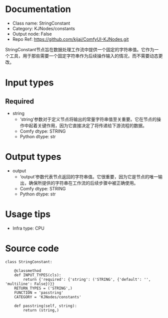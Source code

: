 # Documentation
- Class name: StringConstant
- Category: KJNodes/constants
- Output node: False
- Repo Ref: https://github.com/kijai/ComfyUI-KJNodes.git

StringConstant节点旨在数据处理工作流中提供一个固定的字符串值。它作为一个工具，用于那些需要一个固定字符串作为后续操作输入的情况，而不需要动态更改。

# Input types
## Required
- string
    - ‘string’参数对于定义节点将输出的常量字符串值至关重要。它在节点的操作中起着关键作用，因为它直接决定了将传递给下游流程的数据。
    - Comfy dtype: STRING
    - Python dtype: str

# Output types
- output
    - ‘output’参数代表节点返回的字符串值。它很重要，因为它是节点的唯一输出，确保所提供的字符串在工作流的后续步骤中被正确使用。
    - Comfy dtype: STRING
    - Python dtype: str

# Usage tips
- Infra type: CPU

# Source code
```
class StringConstant:

    @classmethod
    def INPUT_TYPES(cls):
        return {'required': {'string': ('STRING', {'default': '', 'multiline': False})}}
    RETURN_TYPES = ('STRING',)
    FUNCTION = 'passtring'
    CATEGORY = 'KJNodes/constants'

    def passtring(self, string):
        return (string,)
```